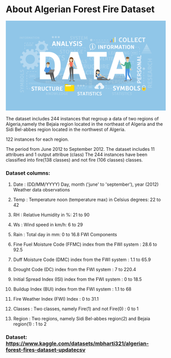 # About Algerian Forest Fire Dataset

![Logo](https://github.com/yashh2417/Yash/blob/main/data.jpg?raw=true)

The dataset includes 244 instances that regroup a data of two regions of Algeria,namely the Bejaia region located in the northeast of Algeria and the Sidi Bel-abbes region located in the northwest of Algeria.

122 instances for each region.

The period from June 2012 to September 2012. The dataset includes 11 attribues and 1 output attribue (class) The 244 instances have been classified into fire(138 classes) and not fire (106 classes) classes.

### Dataset columns:

1. Date : (DD/MM/YYYY) Day, month ('june' to 'september'), year (2012) Weather data observations

2. Temp : Temperature noon (temperature max) in Celsius degrees: 22 to 42

3. RH : Relative Humidity in %: 21 to 90

4. Ws : Wind speed in km/h: 6 to 29

5. Rain : Total day in mm: 0 to 16.8 FWI Components

6. Fine Fuel Moisture Code (FFMC) index from the FWI system : 28.6 to 92.5

7. Duff Moisture Code (DMC) index from the FWI system : 1.1 to 65.9

8. Drought Code (DC) index from the FWI system : 7 to 220.4

9. Initial Spread Index (ISI) index from the FWI system : 0 to 18.5

10. Buildup Index (BUI) index from the FWI system : 1.1 to 68

11. Fire Weather Index (FWI) Index : 0 to 31.1

12. Classes : Two classes, namely Fire(1) and not Fire(0) : 0 to 1

13. Region : Two regions, namely Sidi Bel-abbes region(2) and Bejaia region(1) : 1 to 2

### Dataset: https://www.kaggle.com/datasets/mbharti321/algerian-forest-fires-dataset-updatecsv
